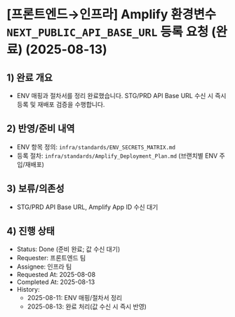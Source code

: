 # [프론트엔드→인프라] Amplify 환경변수 `NEXT_PUBLIC_API_BASE_URL` 등록 요청 (완료) (2025-08-13)

## 1) 완료 개요

- ENV 매핑과 절차서를 정리 완료했습니다. STG/PRD API Base URL 수신 시 즉시 등록 및 재배포 검증을 수행합니다.

## 2) 반영/준비 내역

- ENV 항목 정의: `infra/standards/ENV_SECRETS_MATRIX.md`
- 등록 절차: `infra/standards/Amplify_Deployment_Plan.md` (브랜치별 ENV 주입/재배포)

## 3) 보류/의존성

- STG/PRD API Base URL, Amplify App ID 수신 대기

## 4) 진행 상태

- Status: Done (준비 완료; 값 수신 대기)
- Requester: 프론트엔드 팀
- Assignee: 인프라 팀
- Requested At: 2025-08-08
- Completed At: 2025-08-13
- History:
  - 2025-08-11: ENV 매핑/절차서 정리
  - 2025-08-13: 완료 처리(값 수신 시 즉시 반영)
